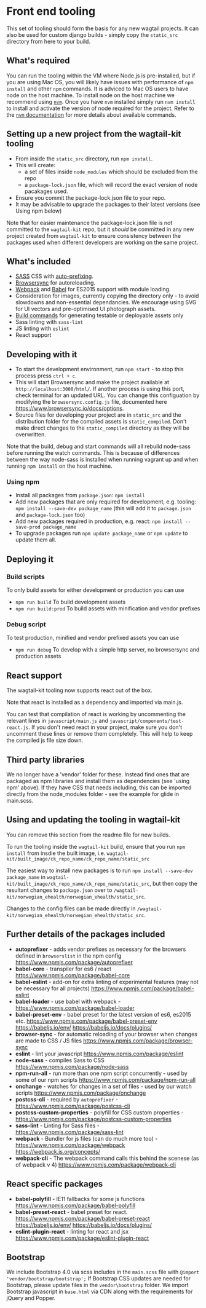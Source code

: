 # Front end tooling

This set of tooling should form the basis for any new wagtail projects. It can also be used for custom django builds - simply copy the `static_src` directory from here to your build.

## What's required

You can run the tooling within the VM where Node.js is pre-installed, but if you are using Mac OS, you will likely have issues with performance of `npm install` and other `npm` commands. It is adviced to Mac OS users to have node on the host machine.
 To install node on the host machine we recommend using [`nvm`](https://github.com/creationix/nvm). Once you have `nvm` installed simply run `nvm install` to install and activate the version of node required for the project. Refer to the [`nvm` documentation](https://github.com/creationix/nvm#usage) for more details about available commands.


## Setting up a new project from the wagtail-kit tooling

* From inside the `static_src` directory, run `npm install`.
* This will create:
    - a set of files inside `node_modules` which should be excluded from the repo
    - a `package-lock.json` file, which will record the exact version of node pacakages used.
* Ensure you commit the package-lock.json file to your repo.
* It may be advisable to upgrade the packages to their latest versions (see Using npm below)

Note that for easier maintenance the package-lock.json file is not committed to the `wagtail-kit` repo, but it *should* be committed in any new project created from `wagtail-kit` to ensure consistency between the packages used when different developers are working on the same project.

## What's included

* [SASS](http://sass-lang.com/) CSS with [auto-prefixing](https://github.com/postcss/autoprefixer).
* [Browsersync](https://www.browsersync.io) for autoreloading.
* [Webpack](https://webpack.js.org/) and [Babel](https://babeljs.io) for ES2015 support with module loading.
* Consideration for images, currently copying the directory only - to avoid slowdowns and non-essential dependancies. We encourage using SVG for UI vectors and pre-optimised UI photograph assets.
* [Build commands](#build-scripts) for generating testable or deployable assets only
* Sass linting with `sass-lint`
* JS linting with `eslint`
* React support


## Developing with it

* To start the development environment, run `npm start` - to stop this process press `ctrl + c`.
* This will start Browsersync and make the project available at `http://localhost:3000/html/`. If another process is using this port, check terminal for an updated URL. You can change this configuation by modifying the `browsersync.config.js` file, documented here https://www.browsersync.io/docs/options.
* Source files for developing your project are in `static_src` and the distribution folder for the compiled assets is `static_compiled`. Don't make direct changes to the `static_compiled` directory as they will be overwritten.

Note that the build, debug and start commands will all rebuild node-sass before running the watch commands. This is because of differences between the way node-sass is installed when running vagrant up and when running `npm install` on the host machine.

### Using npm

* Install all packages from `package.json`: `npm install`
* Add new packages that are only required for development, e.g. tooling: `npm install --save-dev package_name` (this will add it to `package.json` and `package-lock.json` too)
* Add new packages required in production, e.g. react: `npm install --save-prod package_name`
* To upgrade packages run `npm update package_name` or `npm update` to update them all.

## Deploying it

### Build scripts

To only build assets for either development or production you can use

 * `npm run build` To build development assets
 * `npm run build:prod` To build assets with minification and vendor prefixes

### Debug script

To test production, minified and vendor prefixed assets you can use

 * `npm run debug` To develop with a simple http server, no browsersync and production assets


## React support

The wagtail-kit tooling now supports react out of the box.

Note that react is installed as a dependency and imported via main.js.

You can test that compilation of react is working by uncommenting the relevant lines in `javascript/main.js` and `javascript/components/test-react.js`. If you don't need react in your project, make sure you don't uncomment these lines or remove them completely. This will help to keep the compiled js file size down.

## Third party libraries
We no longer have a 'vendor' folder for these. Instead find ones that are packaged as npm libraries and install them as dependencies (see 'using npm' above). If they have CSS that needs including, this can be imported directly from the node_modules folder - see the example for glide in main.scss.

## Using and updating the tooling in wagtail-kit

You can remove this section from the readme file for new builds.

To run the tooling inside the `wagtail-kit` build, ensure that you run `npm install` from insdie the built image, i.e. `wagtail-kit/built_image/ck_repo_name/ck_repo_name/static_src`

The easiest way to install new packages is to run `npm install --save-dev package_name` in `wagtail-kit/built_image/ck_repo_name/ck_repo_name/static_src`, but then copy the resultant changes to `package.json` over to `/wagtail-kit/norwegian_ehealth/norwegian_ehealth/static_src`.

Changes to the config files can be made directly in `/wagtail-kit/norwegian_ehealth/norwegian_ehealth/static_src`.

## Further details of the packages included
- **autoprefixer** - adds vendor prefixes as necessary for the browsers defined in `browserslist` in the npm config https://www.npmjs.com/package/autoprefixer
- **babel-core** - transpiler for es6 / react https://www.npmjs.com/package/babel-core
- **babel-eslint** - add-on for extra linting of experimental features (may not be necessary for all projects) https://www.npmjs.com/package/babel-eslint
- **babel-loader** - use babel with webpack - https://www.npmjs.com/package/babel-loader
- **babel-preset-env** - babel preset for the latest version of es6, es2015
  etc. https://www.npmjs.com/package/babel-preset-env https://babeljs.io/env/
https://babeljs.io/docs/plugins/
- **browser-sync** - for automatic reloading of your browser when changes are made to CSS / JS files https://www.npmjs.com/package/browser-sync
- **eslint** - lint your javascript https://www.npmjs.com/package/eslint
- **node-sass** - compiles Sass to CSS https://www.npmjs.com/package/node-sass
- **npm-run-all** - run more than one npm script concurrently - used by some of our npm scripts https://www.npmjs.com/package/npm-run-all
- **onchange** - watches for changes in a set of files - used by our watch scripts https://www.npmjs.com/package/onchange
- **postcss-cli** - required by `autoprefixer` - https://www.npmjs.com/package/postcss-cli
- **postcss-custom-properties** - polyfill for CSS custom properties - https://www.npmjs.com/package/postcss-custom-properties
- **sass-lint** - Linting for Sass files - https://www.npmjs.com/package/sass-lint
- **webpack** - Bundler for js files (can do much more too) - https://www.npmjs.com/package/webpack https://webpack.js.org/concepts/
- **webpack-cli** - The webpack command calls this behind the scenese (as of webpack v 4) https://www.npmjs.com/package/webpack-cli

## React specific packages
- **babel-polyfill** - IE11 fallbacks for some js functions https://www.npmjs.com/package/babel-polyfill
- **babel-preset-react** - babel preset for react. https://www.npmjs.com/package/babel-preset-react https://babeljs.io/env/ https://babeljs.io/docs/plugins/
- **eslint-plugin-react** - linting for react and jsx https://www.npmjs.com/package/eslint-plugin-react

## Bootstrap
We include Bootstrap 4.0 via scss includes in the `main.scss` file with `@import 'vendor/bootstrap/bootstrap';`
If Bootstrap CSS updates are needed for Bootstrap, please update files in the `vendor\bootstrap` folder.
We import Bootstrap javascript in `base.html` via CDN along with the requirements for jQuery and Popper.



